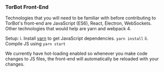 ### TorBot Front-End

Technologies that you will need to be familiar with before contributing to TorBot's front-end are JavaScript (ES6), React, Electron, WebSockets. Other technologies that would help are yarn and webpack 4. 

Setup:
  i. Install [yarn](https://yarnpkg.com/en/) to get JavaScript dependencies. `yarn install`
  ii. Compile JS using `yarn start`

We currently have hot-loading enabled so whenever you make code changes to JS files, the front-end will automatically be reloaded with your changes. 
